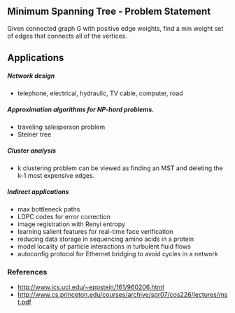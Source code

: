 ## Minimum Spanning Tree - Problem Statement
Given connected graph G with positive edge weights, find a min weight set of edges that connects all of the vertices.

## Applications

##### Network design
  - telephone, electrical, hydraulic, TV cable, computer, road
  
##### Approximation algorithms for NP-hard problems.
  - traveling salesperson problem
  - Steiner tree

##### Cluster analysis
  - k clustering problem can be viewed as finding an MST and deleting the k-1 most expensive edges.
  
##### Indirect applications
  - max bottleneck paths
  - LDPC codes for error correction
  - image registration with Renyi entropy
  - learning salient features for real-time face verification
  - reducing data storage in sequencing amino acids in a protein
  - model locality of particle interactions in turbulent fluid flows
  - autoconfig protocol for Ethernet bridging to avoid cycles in a network


### References
- http://www.ics.uci.edu/~eppstein/161/960206.html
- http://www.cs.princeton.edu/courses/archive/spr07/cos226/lectures/mst.pdf
